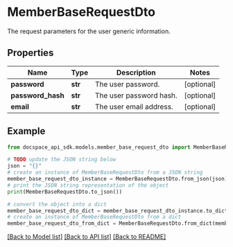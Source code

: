 # MemberBaseRequestDto
The request parameters for the user generic information.

## Properties

Name | Type | Description | Notes
------------ | ------------- | ------------- | -------------
**password** | **str** | The user password. | [optional] 
**password_hash** | **str** | The user password hash. | [optional] 
**email** | **str** | The user email address. | [optional] 

## Example

```python
from docspace_api_sdk.models.member_base_request_dto import MemberBaseRequestDto

# TODO update the JSON string below
json = "{}"
# create an instance of MemberBaseRequestDto from a JSON string
member_base_request_dto_instance = MemberBaseRequestDto.from_json(json)
# print the JSON string representation of the object
print(MemberBaseRequestDto.to_json())

# convert the object into a dict
member_base_request_dto_dict = member_base_request_dto_instance.to_dict()
# create an instance of MemberBaseRequestDto from a dict
member_base_request_dto_from_dict = MemberBaseRequestDto.from_dict(member_base_request_dto_dict)
```
[[Back to Model list]](../README.md#documentation-for-models) [[Back to API list]](../README.md#documentation-for-api-endpoints) [[Back to README]](../README.md)


